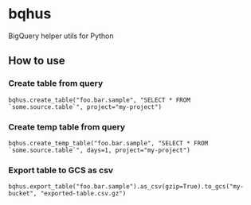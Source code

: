 # bqhus
BigQuery helper utils for Python

## How to use
### Create table from query
```
bqhus.create_table("foo.bar.sample", "SELECT * FROM `some.source.table`", project="my-project")
```

### Create temp table from query
```
bqhus.create_temp_table("foo.bar.sample", "SELECT * FROM `some.source.table`", days=1, project="my-project")
```

### Export table to GCS as csv
```
bqhus.export_table("foo.bar.sample").as_csv(gzip=True).to_gcs("my-bucket", "exported-table.csv.gz")
```
